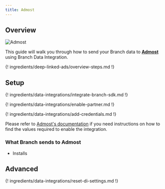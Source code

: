 ```yaml
---
title: Admost
---
```

## Overview

![Admost](https://cdn.branch.io/branch-assets/ad-partner-manager/388787843096400122/admost-logo-1-1546469539520.png)

This guide will walk you through how to send your Branch data to **[Admost](https://www.admost.com/)** using Branch Data Integration.

{! ingredients/deep-linked-ads/overview-steps.md !}

## Setup

{! ingredients/data-integrations/integrate-branch-sdk.md !}

{! ingredients/data-integrations/enable-partner.md !}

{! ingredients/data-integrations/add-credentials.md !}

Please refer to [Admost's documentation](https://admost.github.io/) if you need instructions on how to find the values required to enable the integration.

### What Branch sends to Admost

* Installs

## Advanced

{! ingredients/data-integrations/reset-di-settings.md !}
